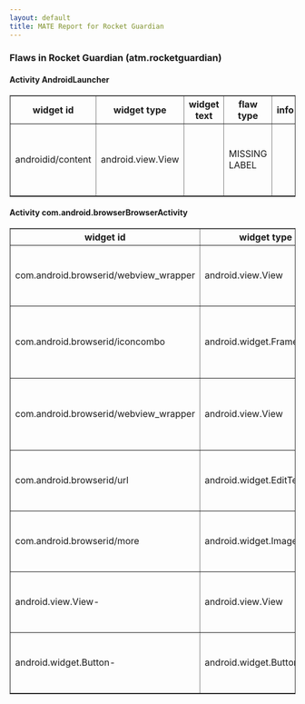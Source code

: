 ```yaml
---
layout: default
title: MATE Report for Rocket Guardian
---
```


### Flaws in Rocket Guardian (atm.rocketguardian)


#### Activity AndroidLauncher

<table border='1'>
	<tr>
		<th> widget id </th>
		<th> widget type </th>
		<th> widget text </th>
		<th> flaw type </th>
		<th> info </th>
		<th> hint </th>
	</tr>
	<tr>
		<td> androidid/content </td>
		<td> android.view.View </td>
		<td>  </td>
		<td> MISSING LABEL </td>
		<td>  </td>
		<td> View is missing label for a screen reader </td>
	</tr>
</table>


#### Activity com.android.browserBrowserActivity

<table border='1'>
	<tr>
		<th> widget id </th>
		<th> widget type </th>
		<th> widget text </th>
		<th> flaw type </th>
		<th> info </th>
		<th> hint </th>
	</tr>
	<tr>
		<td> com.android.browserid/webview_wrapper </td>
		<td> android.view.View </td>
		<td>  </td>
		<td> MISSING LABEL </td>
		<td>  </td>
		<td> View is missing label for a screen reader </td>
	</tr>
	<tr>
		<td> com.android.browserid/iconcombo </td>
		<td> android.widget.FrameLayout </td>
		<td>  </td>
		<td> SIZE </td>
		<td> 44,52 </td>
		<td> Minimum touch target size is 48dp x 48dp.  </td>
	</tr>
	<tr>
		<td> com.android.browserid/webview_wrapper </td>
		<td> android.view.View </td>
		<td>  </td>
		<td> SIZE </td>
		<td> 0,0 </td>
		<td> Minimum touch target size is 48dp x 48dp.  </td>
	</tr>
	<tr>
		<td> com.android.browserid/url </td>
		<td> android.widget.EditText </td>
		<td> https://touch.facebook.com/profile.php?id=100393240038469 </td>
		<td> DUPLICATE LABEL </td>
		<td>  </td>
		<td> View has the same label as another view </td>
	</tr>
	<tr>
		<td> com.android.browserid/more </td>
		<td> android.widget.ImageButton </td>
		<td>  </td>
		<td> CONTRAST </td>
		<td> 2.668142702867791 </td>
		<td> Contrast ratio should be at least 4.5 </td>
	</tr>
	<tr>
		<td> android.view.View- </td>
		<td> android.view.View </td>
		<td>  </td>
		<td> CONTRAST </td>
		<td> 1.1499806408645235 </td>
		<td> Contrast ratio should be at least 4.5 </td>
	</tr>
	<tr>
		<td> android.widget.Button- </td>
		<td> android.widget.Button </td>
		<td>  </td>
		<td> CONTRAST </td>
		<td> 3.7437589748116693 </td>
		<td> Contrast ratio should be at least 4.5 </td>
	</tr>
</table>

